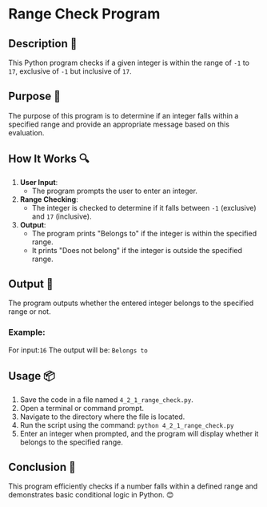 # Range Check Program

## Description 📝
This Python program checks if a given integer is within the range of `-1` to `17`, exclusive of `-1` but inclusive of `17`.

## Purpose 🎯
The purpose of this program is to determine if an integer falls within a specified range and provide an appropriate message based on this evaluation.

## How It Works 🔍
1. **User Input**:
   - The program prompts the user to enter an integer.
2. **Range Checking**:
   - The integer is checked to determine if it falls between `-1` (exclusive) and `17` (inclusive).
3. **Output**:
   - The program prints "Belongs to" if the integer is within the specified range.
   - It prints "Does not belong" if the integer is outside the specified range.

## Output 📜
The program outputs whether the entered integer belongs to the specified range or not.

### Example:
For input:`16` The output will be: `Belongs to`

## Usage 📦
1. Save the code in a file named `4_2_1_range_check.py`.
2. Open a terminal or command prompt.
3. Navigate to the directory where the file is located.
4. Run the script using the command:
   `python 4_2_1_range_check.py`
5. Enter an integer when prompted, and the program will display whether it belongs to the specified range.

## Conclusion 🚀
This program efficiently checks if a number falls within a defined range and demonstrates basic conditional logic in Python.
😊